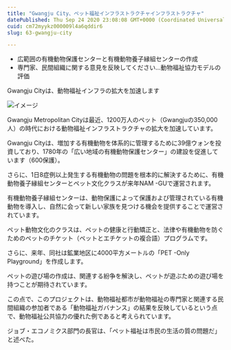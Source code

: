```yaml
---
title: "Gwangju City、ペット福祉インフラストラクチャインフラストラクチャ"
datePublished: Thu Sep 24 2020 23:08:08 GMT+0000 (Coordinated Universal Time)
cuid: cm72myykz000009l4a6qddir6
slug: 63-gwangju-city

---
```



- 広範囲の有機動物保護センターと有機動物養子縁組センターの作成
- 専門家、民間組織に関する意見を反映してください…動物福祉協力モデルの評価

Gwangju Cityは、動物福祉インフラの拡大を加速します

![イメージ](https://cdn.hashnode.com/res/hashnode/image/upload/v1739408600009/225d1241-6911-4b88-8b42-42bba7fdaa01.jpeg)

Gwangju Metropolitan Cityは最近、1200万人のペット（Gwangjuの350,000人）の時代における動物福祉インフラストラクチャの拡大を加速しています。

Gwangju Cityは、増加する有機動物を体系的に管理するために39億ウォンを投資しており、1780年の「広い地域の有機動物保護センター」の建設を促進しています（600保護）。

さらに、1日8症例以上発生する有機動物の問題を根本的に解決するために、有機動物養子縁組センターとペット文化クラスが来年NAM -GUで運営されます。

有機動物養子縁組センターは、動物保護によって保護および管理されている有機動物を導入し、自然に会って新しい家族を見つける機会を提供することで運営されています。

ペット動物文化のクラスは、ペットの健康と行動矯正と、法律や有機動物を防ぐためのペットのチケット（ペットとエチケットの複合語）プログラムです。

さらに、来年、同社は鉱業地区に4000平方メートルの「PET -Only Playground」を作成します。

ペットの遊び場の作成は、関連する紛争を解決し、ペットが遊ぶための遊び場を持つことが期待されています。

この点で、このプロジェクトは、動物福祉都市が動物福祉の専門家と関連する民間組織の参加者である「動物福祉ガバナンス」の結果を反映しているという点で、動物福祉公共協力の優れた例であると考えられています。

ジョブ・エコノミクス部門の長官は、「ペット福祉は市民の生活の質の問題だ」と述べた。